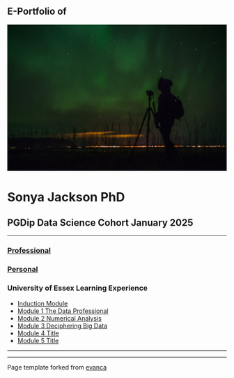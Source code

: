 ## E-Portfolio of   

![](https://github.com/sjackson-DS25/sjackson-DS25.github.io/blob/master/northern%20lights.png?raw=true)

# Sonya Jackson PhD      

## PGDip Data Science Cohort January 2025

---

### [Professional](https://sjackson-DS25.github.io/Professional)

### [Personal](https://github.com/crypto61/eportfolio/blob/master/Personal.md) 


### University of Essex Learning Experience

*   [Induction Module](https://sjackson-ds25.github.io/induction)
*   [Module 1 The Data Professional](http://example.com/)
*   [Module 2 Numerical Analysis](https://sjackson-DS25.github.io/module%202/Landing%20page.html)
*   [Module 3 Deciphering Big Data](https://sjackson-DS25.github.io/DecipheringBigData/Landing%20page.html)
*   [Module 4 Title](https://sjackson-DS25.github.io/module4/Landing%20page.md) 
*   [Module 5 Title](http://example.com/)

---

---

Page template forked from [evanca](https://github.com/evanca/quick-portfolio)
